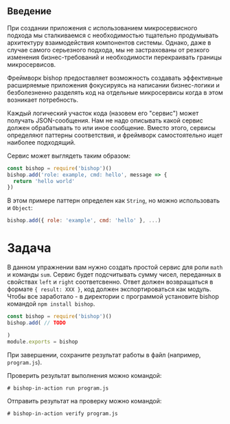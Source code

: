 ## Введение

При создании приложения с использованием микросервисного подхода мы сталкиваемся с необходимостью тщательно продумывать архитектуру взаимодействия компонентов системы. Однако, даже в случае самого серьезного подхода, мы не застрахованы от резкого изменения бизнес-требований и необходимости перекраивать границы микросервисов.

Фреймворк bishop предоставляет возможность создавать эффективные расширяемые приложения фокусируясь на написании бизнес-логики и безболезненно разделять код на отдельные микросервисы когда в этом возникает потребность.

Каждый логический участок кода (назовем его "сервис") может получать JSON-сообщения. Нам не надо описывать какой сервис должен обрабатывать то или иное сообщение. Вместо этого, сервисы определяют паттерны соответствия, и фреймворк самостоятельно ищет наиболее подходящий.

Cервис может выглядеть таким образом:
```javascript
const bishop = require('bishop')()
bishop.add('role: example, cmd: hello', message => {
  return 'hello world'
})
```
В этом примере паттерн определен как `String`, но можно использовать и `Object`:
```javascript
bishop.add({ role: 'example', cmd: 'hello' }, ...)
```

# Задача
В данном упражнении вам нужно создать простой сервис для роли `math` и команды `sum`. Сервис будет подсчитывать сумму чисел, переданных в свойствах `left` и `right` соответсвенно. Ответ должен возвращаться в формате `{ result: XXX }`, код должен экспортироваться как модуль. Чтобы все заработало - в директории с программой установите bishop командой `npm install bishop`.
```javascript
const bishop = require('bishop')()
bishop.add( // TODO

)
module.exports = bishop
```
При завершении, сохраните результат работы в файл (например, `program.js`).

Проверить результат выполнения можно командой:
```
# bishop-in-action run program.js
```
Отправить результат на проверку можно командой:
```
# bishop-in-action verify program.js
```
